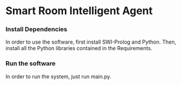 # Smart Room Intelligent Agent

### Install Dependencies
In order to use the software, first install SWI-Prolog and Python.
Then, install all the Python libraries contained in the Requirements.

### Run the software
In order to run the system, just run main.py.



